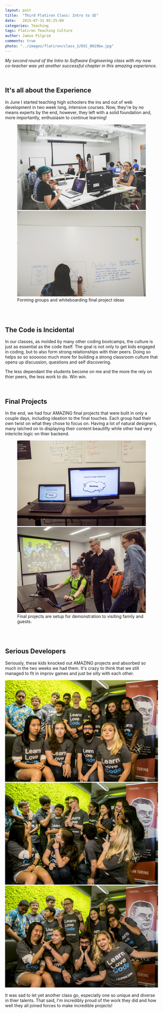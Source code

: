 ```yaml
---
layout: post
title:  "Third Flatiron Class: Intro to SE"
date:   2015-07-31 05:25:00
categories: Teaching
tags: Flatiron Teaching Culture
author: Jamie Pilgrim
comments: true
photo: "../images/flatiron/class_3/DSC_0019bw.jpg"
---
```



<p><em> My second round of the Intro to Software Engineering class with my new co-teacher was yet another successful chapter in this amazing experience.  </em></p><br>

<!-- Classtime  -->

<h2>It's all about the Experience </h2>

<p> In June I started teaching high schoolers the ins and out of web development in two week long, intensive courses. Now, they're by no means experts by the end, however, they left with a solid foundation and, more importantly, enthusiasm to continue learning! </p>

<figure>
  <img src="../images/flatiron/class_3/DSC_0044.jpg" alt="Jamie Pilgrim">
  <img src="../images/flatiron/class_3/DSC_0038.jpg" alt="Jamie Pilgrim">
  <figcaption> Forming groups and whiteboarding final project ideas  </figcaption>
</figure>
<br><br>


<h2> The Code is Incidental </h2>

<p>In our classes, as molded by many other coding bootcamps, the culture is just as essential as the code itself. The goal is not only to get kids engaged in coding, but to also form strong relationships with thier peers. Doing so  helps so so soooooo much more for building a strong classroom culture that opens up discussion, questions and self discovering. </p>

<p> The less dependant the students become on me and the more the rely on thier peers, the less work to do. Win win. </p><br>


<h2> Final Projects </h2>

<p> In the end, we had four AMAZING final projects that were bulit in only a couple days, including ideation to the final  touches. Each group had their own twist on what they chose to focus on. Having a lot of natural designers, many latched on to displaying their content beautifly while other had very intericite logic  on thier backend. </p>

<!-- Science Fair & Graduation -->
<figure>
  <img src="../images/flatiron/class_3/DSC_0030.jpg" alt="Jamie Pilgrim">
  <img src="../images/flatiron/class_3/DSC_0041.jpg" alt="Jamie Pilgrim">
  <figcaption> Final projects are setup for demonstration to visiting family and guests. </figcaption>
</figure>
<br><br>

<h2> Serious Developers </h2>

<p> Seriously, these kids knocked out AMAZING projects and absorbed so much in the two weeks we had them. It's crazy to think that we still managed to fit in improv games and just be silly with each other.</p>


<img src="../images/flatiron/class_3/DSC_00202.jpg" alt="Serious Group Photo">
<img src="../images/flatiron/class_3/DSC_0023.jpg" alt="Silly Group Photo">
<img src="../images/flatiron/class_3/DSC_0021.jpg" alt="Silly Group Photo">


<p> It was sad to let yet another class go, especially one so unique and diverse in thier talents. That said, I'm incredibly proud of the work they did and how well they all joined forces to make incredible projects! </p><br>